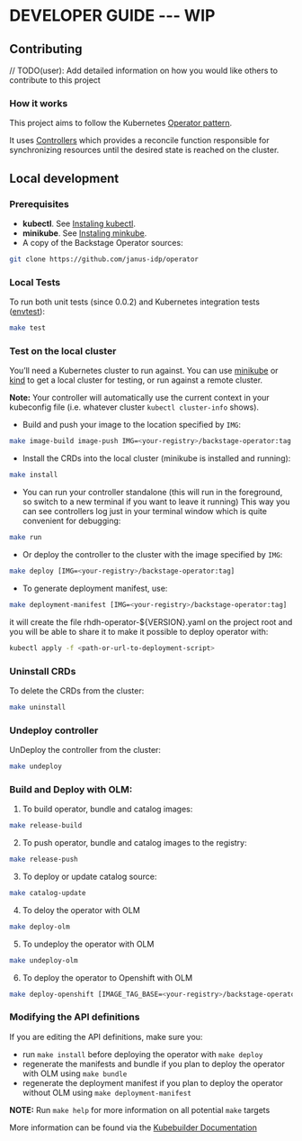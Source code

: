 # DEVELOPER GUIDE --- WIP

## Contributing
// TODO(user): Add detailed information on how you would like others to contribute to this project

### How it works
This project aims to follow the Kubernetes [Operator pattern](https://kubernetes.io/docs/concepts/extend-kubernetes/operator/).

It uses [Controllers](https://kubernetes.io/docs/concepts/architecture/controller/)
which provides a reconcile function responsible for synchronizing resources until the desired state is reached on the cluster.


## Local development

### Prerequisites

* **kubectl**. See [Instaling kubectl](https://kubernetes.io/docs/tasks/tools/#kubectl).
* **minikube**. See [Instaling minkube](https://kubernetes.io/docs/tasks/tools/#minikube).
* A copy of the Backstage Operator sources:
```sh
git clone https://github.com/janus-idp/operator
```

### Local Tests

To run both unit tests (since 0.0.2) and Kubernetes integration tests ([envtest](https://book.kubebuilder.io/reference/envtest.html)):

```sh
make test
```

### Test on the local cluster

You’ll need a Kubernetes cluster to run against.
You can use [minikube](https://kubernetes.io/docs/tasks/tools/#minikube) or [kind](https://kubernetes.io/docs/tasks/tools/#kind) to get a local cluster for testing, or run against a remote cluster.

**Note:** Your controller will automatically use the current context in your kubeconfig file (i.e. whatever cluster `kubectl cluster-info` shows).

- Build and push your image to the location specified by `IMG`:
```sh
make image-build image-push IMG=<your-registry>/backstage-operator:tag
```

- Install the CRDs into the local cluster (minikube is installed and running):
```sh
make install
```

-  You can run your controller standalone (this will run in the foreground, so switch to a new terminal if you want to leave it running)
This way you can see controllers log just in your terminal window which is quite convenient for debugging:
```sh
make run
```

- Or deploy the controller to the cluster with the image specified by `IMG`:
```sh
make deploy [IMG=<your-registry>/backstage-operator:tag]
```

- To generate deployment manifest, use:
```sh
make deployment-manifest [IMG=<your-registry>/backstage-operator:tag]
```
it will create the file rhdh-operator-${VERSION}.yaml on the project root and you will be able to share it to make it possible to deploy operator with:
```sh
kubectl apply -f <path-or-url-to-deployment-script>
```

### Uninstall CRDs
To delete the CRDs from the cluster:
```sh
make uninstall
```
### Undeploy controller
UnDeploy the controller from the cluster:
```sh
make undeploy
```
### Build and Deploy with OLM:
1. To build operator, bundle and catalog images:
```sh
make release-build
```
2. To push operator, bundle and catalog images to the registry:
```sh
make release-push
```
3. To deploy or update catalog source:
```sh
make catalog-update
```
4. To deloy the operator with OLM
```sh
make deploy-olm
```
5. To undeploy the operator with OLM
```sh
make undeploy-olm
```

6. To deploy the operator to Openshift with OLM
```sh
make deploy-openshift [IMAGE_TAG_BASE=<your-registry>/backstage-operator]
```

### Modifying the API definitions
If you are editing the API definitions, make sure you:
- run `make install` before deploying the operator with `make deploy`
- regenerate the manifests and bundle if you plan to deploy the operator with OLM using `make bundle`
- regenerate the deployment manifest if you plan to deploy the operator without OLM using `make deployment-manifest`

**NOTE:** Run `make help` for more information on all potential `make` targets

More information can be found via the [Kubebuilder Documentation](https://book.kubebuilder.io/introduction.html)

